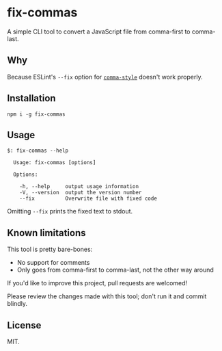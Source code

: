 # fix-commas

A simple CLI tool to convert a JavaScript file from comma-first to comma-last.

## Why

Because ESLint's `--fix` option for [`comma-style`](http://eslint.org/docs/rules/comma-style) doesn't work properly.

## Installation

```
npm i -g fix-commas
```

## Usage

```
$: fix-commas --help

  Usage: fix-commas [options]

  Options:

    -h, --help     output usage information
    -V, --version  output the version number
    --fix          Overwrite file with fixed code
```

Omitting `--fix` prints the fixed text to stdout.

## Known limitations

This tool is pretty bare-bones:

  * No support for comments
  * Only goes from comma-first to comma-last, not the other way around

If you'd like to improve this project, pull requests are welcomed!

Please review the changes made with this tool; don't run it and commit blindly.

## License

MIT.
